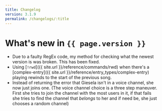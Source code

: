 ```yaml
---
title: Changelog
version: 3.1.9
permalink: /changelogs/:title
---
```


# What's new in `{{ page.version }}`

- Due to a faulty RegEx code, my method for checking what the newest version is was broken. This has been fixed.
- Using [`!rwd`]({{ site.url }}/reference/commands/rwd) when there's a [complex-entry]({{ site.url }}/reference/entry_types/complex-entry) playing rewinds to the start of the previous song.
- Instead of returning the error that Giesela isn't in a voice channel, she now just joins one. (The voice channel choice is a three step maneuver. First she tries to join the channel with the most users in it, if that fails she tries to find the channel that *belongs* to her and if need be, she just chooses a random channel)
